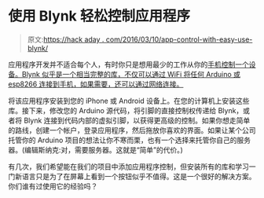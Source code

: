 # 使用 Blynk 轻松控制应用程序

> 原文:[https://hack aday . com/2016/03/10/app-control-with-easy-use-blynk/](https://hackaday.com/2016/03/10/app-control-with-ease-using-blynk/)

应用程序开发并不适合每个人，有时你只是想用最少的工作从你的[手机控制一个设备。Blynk 似乎是一个相当完整的库，不仅可以通过 WiFi 将任何 Arduino 或 esp8266 连接到手机，如果需要，还可以通过网络连接。](http://www.blynk.cc/)

将该应用程序安装到您的 iPhone 或 Android 设备上。在您的计算机上安装这些库。接下来，修改您的 Arduino 源代码，将引脚的直接控制权传递给 Blynk，或者将 Blynk 连接到代码内部的虚拟引脚，以获得更高级的控制。如果你想走简单的路线，创建一个帐户，登录应用程序，然后拖放你喜欢的界面。如果让某个公司托管你的 Arduino 项目的想法让你不寒而栗，也有一个选择来托管你自己的服务器。(编辑斯纳克:对，需要服务器。这就是“简单”的代价。)

有几次，我们希望能在我们的项目中添加应用程序控制，但安装所有的库和学习一门新语言只是为了在屏幕上看到一个按钮似乎不值得。这是一个很好的解决方案。你们谁有过使用它的经验吗？
